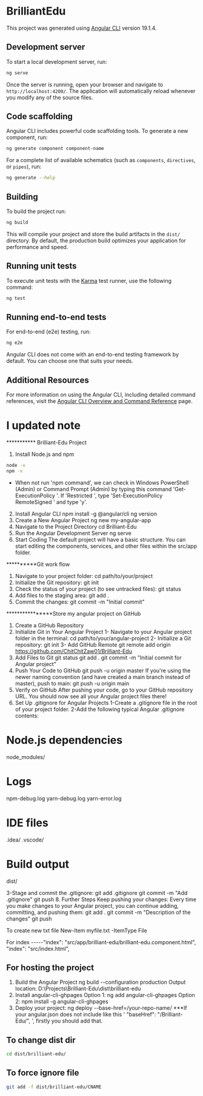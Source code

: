 # BrilliantEdu

This project was generated using [Angular CLI](https://github.com/angular/angular-cli) version 19.1.4.

## Development server

To start a local development server, run:

```bash
ng serve
```

Once the server is running, open your browser and navigate to `http://localhost:4200/`. The application will automatically reload whenever you modify any of the source files.

## Code scaffolding

Angular CLI includes powerful code scaffolding tools. To generate a new component, run:

```bash
ng generate component component-name
```

For a complete list of available schematics (such as `components`, `directives`, or `pipes`), run:

```bash
ng generate --help
```

## Building

To build the project run:

```bash
ng build
```

This will compile your project and store the build artifacts in the `dist/` directory. By default, the production build optimizes your application for performance and speed.

## Running unit tests

To execute unit tests with the [Karma](https://karma-runner.github.io) test runner, use the following command:

```bash
ng test
```

## Running end-to-end tests

For end-to-end (e2e) testing, run:

```bash
ng e2e
```

Angular CLI does not come with an end-to-end testing framework by default. You can choose one that suits your needs.

## Additional Resources

For more information on using the Angular CLI, including detailed command references, visit the [Angular CLI Overview and Command Reference](https://angular.dev/tools/cli) page.

# I updated note
*********** Brilliant-Edu Project 
1. Install Node.js and npm

```bash
node -v
npm -v
```
- When not run 'npm command', we can check in Windows PowerShell (Admin) or Command Prompt (Admin) by typing this command 'Get-ExecutionPolicy
'. If 'Restricted ', type 'Set-ExecutionPolicy RemoteSigned
' and type 'y'.
2. Install Angular CLI
npm install -g @angular/cli
ng version
3. Create a New Angular Project
ng new my-angular-app
4. Navigate to the Project Directory
cd Brilliant-Edu
5. Run the Angular Development Server
ng serve
6. Start Coding
The default project will have a basic structure. You can start editing the components, services, and other files within the src/app folder.

**********Git work flow
1. Navigate to your project folder:
cd path/to/your/project
2. Initialize the Git repository:
git init
3. Check the status of your project (to see untracked files):
git status
4. Add files to the staging area:
git add .
5. Commit the changes:
git commit -m "Initial commit"

****************Store my angular project on GitHub
1. Create a GitHub Repository
2. Initialize Git in Your Angular Project
1- Navigate to your Angular project folder in the terminal:
cd path/to/your/angular-project
2- Initialize a Git repository:
git init
3- Add GitHub Remote
git remote add origin https://github.com/ChitChitZaw01/Brilliant-Edu
4. Add Files to Git
git status
git add .
git commit -m "Initial commit for Angular project"
5. Push Your Code to GitHub
git push -u origin master
If you're using the newer naming convention (and have created a main branch instead of master), push to main:
git push -u origin main
6. Verify on GitHub
After pushing your code, go to your GitHub repository URL. You should now see all your Angular project files there!
7. Set Up .gitignore for Angular Projects
1-Create a .gitignore file in the root of your project folder.
2-Add the following typical Angular .gitignore contents:
# Node.js dependencies
node_modules/

# Logs
npm-debug.log
yarn-debug.log
yarn-error.log

# IDE files
.idea/
.vscode/

# Build output
dist/

3-Stage and commit the .gitignore:
git add .gitignore
git commit -m "Add .gitignore"
git push
8. Further Steps
Keep pushing your changes: Every time you make changes to your Angular project, you can continue adding, committing, and pushing them:
git add .
git commit -m "Description of the changes"
git push

To create new txt file
New-Item myfile.txt -ItemType File

For index -----"index": "src/app/brilliant-edu/brilliant-edu.component.html",
            "index": "src/index.html",

## For hosting the project
1. Build the Angular Project 
ng build --configuration production
Output location: D:\Projects\Brilliant-Edu\dist\brilliant-edu
2.  Install angular-cli-ghpages
Option 1:
ng add angular-cli-ghpages
Option 2:
npm install -g angular-cli-ghpages
3. Deploy your project:
ng deploy --base-href=/your-repo-name/        ***If your angular.json does not include like this ' "baseHref": "/Brilliant-Edu/", ', firstly you should add that.

## To change dist dir

```bash
cd dist/brilliant-edu/
```

## To force ignore file

```bash
git add -f dist/brilliant-edu/CNAME
```